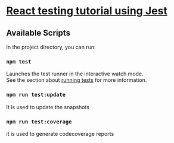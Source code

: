 # [React testing tutorial using Jest](https://reactgo.com/react-testing-tutorial-jest/)



## Available Scripts

In the project directory, you can run:


### `npm test`

Launches the test runner in the interactive watch mode.<br>
See the section about [running tests](https://facebook.github.io/create-react-app/docs/running-tests) for more information.



### `npm run test:update`

It is used to update the snapshots

### `npm run test:coverage`

it is used to generate  codecoverage reports